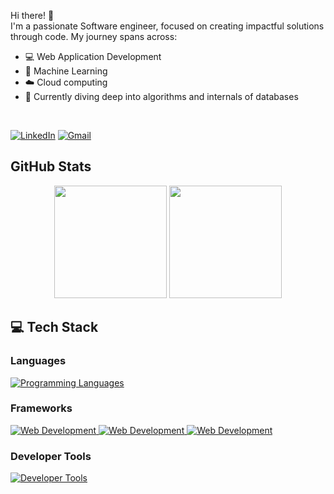 
Hi there! 👋 <br>
I'm a passionate Software engineer, focused on creating impactful solutions through code. My journey spans across:

- 💻 Web Application Development
- 🤖 Machine Learning
- ☁️ Cloud computing
- 🌱 Currently diving deep into algorithms and internals of databases

<br>

[![LinkedIn](https://img.shields.io/badge/LinkedIn-0077B5?style=for-the-badge&logo=linkedin&logoColor=white)](https://www.linkedin.com/in/abanoub-s-farhan-045430265/)
[![Gmail](https://img.shields.io/badge/Gmail-D14836?style=for-the-badge&logo=gmail&logoColor=white)](mailto:bebo.elrashidy22@gmail.com)

## GitHub Stats

<div align="center">
  <img height="180em" src="https://github-readme-stats.vercel.app/api?username=BelalElrashidy&theme=midnight-purple&show_icons=true" />
  <img height="180em" src="https://github-readme-stats.vercel.app/api/top-langs/?username=BelalElrashidy&layout=compact&theme=midnight-purple&show_icons=true" />
</div>

## 💻 Tech Stack

### Languages
<p align="left">
  <a href="https://skillicons.dev">
    <img src="https://skillicons.dev/icons?i=js,typescript,py,c,cpp,dart,java,php,rust,r,cs" alt="Programming Languages" />
  </a>
</p>

### Frameworks
<p align="left">
  <a href="https://skillicons.dev">
    <img src="https://skillicons.dev/icons?i=react,nodejs,express" alt="Web Development" />
  </a>
  <a href="https://skillicons.dev">
    <img src="https://skillicons.dev/icons?i=mongodb,mysql,django,flask,nextjs" alt="Web Development" />
  </a>
  <a href="https://skillicons.dev">
    <img src="https://skillicons.dev/icons?i=tailwind,redis" alt="Web Development" />
  </a>
</p>

### Developer Tools

<p align="left">
  <a href="https://skillicons.dev">
    <img src="https://skillicons.dev/icons?i=vscode,git,github,docker,postman,linux,windows,mac" alt="Developer Tools" />
  </a>
</p>
